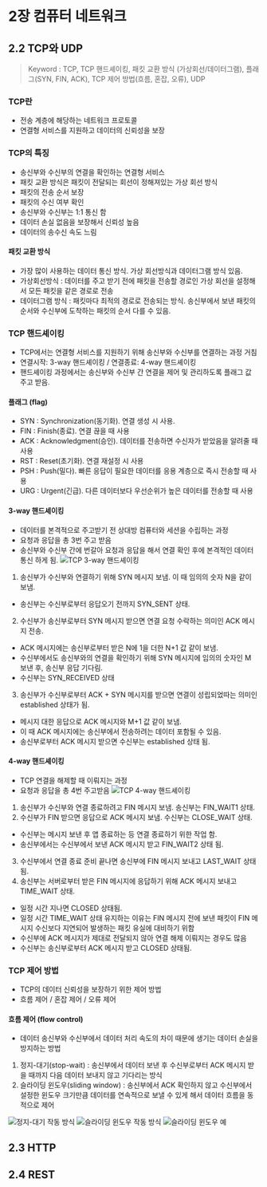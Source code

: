 # 2장 컴퓨터 네트워크
## 2.2 TCP와 UDP
> Keyword : TCP, TCP 핸드셰이킹, 패킷 교환 방식 (가상회선/데이터그램), 플래그(SYN, FIN, ACK), TCP 제어 방법(흐름, 혼잡, 오류), UDP

### TCP란
- 전송 계층에 해당하는 네트워크 프로토콜
- 연결형 서비스를 지원하고 데이터의 신뢰성을 보장

### TCP의 특징
- 송신부와 수신부의 연결을 확인하는 연결형 서비스
- 패킷 교환 방식은 패킷이 전달되는 회선이 정해져있는 가상 회선 방식
- 패킷의 전송 순서 보장
- 패킷의 수신 여부 확인
- 송신부와 수신부는 1:1 통신 함
- 데이터 손실 없음을 보장해서 신뢰성 높음
- 데이터의 송수신 속도 느림

#### 패킷 교환 방식
- 가장 많이 사용하는 데이터 통신 방식. 가상 회선방식과 데이터그램 방식 있음.
- 가상회선방식 : 데이터를 주고 받기 전에 패킷을 전송할 경로인 가상 회선을 설정해서 모든 패킷을 같은 경로로 전송
- 데이터그램 방식 : 패킷마다 최적의 경로로 전송되는 방식. 송신부에서 보낸 패킷의 순서와 수신부에 도착하는 패킷의 순서 다를 수 있음.

### TCP 핸드셰이킹
- TCP에서는 연결형 서비스를 지원하기 위해 송신부와 수신부를 연결하는 과정 거침
- 연결시작: 3-way 핸드셰이킹 / 연결종료: 4-way 핸드셰이킹
- 핸드셰이킹 과정에서는 송신부와 수신부 간 연결을 제어 및 관리하도록 플래그 값 주고 받음.

#### 플래그 (flag)
- SYN : Synchronization(동기화). 연결 생성 시 사용.
- FIN : Finish(종료). 연결 끊을 때 사용
- ACK : Acknowledgment(승인). 데이터를 전송하면 수신자가 받았음을 알려줄 때 사용
- RST : Reset(초기화). 연결 재설정 시 사용
- PSH : Push(밀다). 빠른 응답이 필요한 데이터를 응용 계층으로 즉시 전송할 때 사용
- URG : Urgent(긴급). 다른 데이터보다 우선순위가 높은 데이터를 전송할 때 사용

#### 3-way 핸드셰이킹
- 데이터를 본격적으로 주고받기 전 상대방 컴퓨터와 세션을 수립하는 과정
- 요청과 응답을 총 3번 주고 받음
- 송신부와 수신부 간에 번갈아 요청과 응답을 해서 연결 확인 후에 본격적인 데이터 통신 하게 됨.
  ![TCP 3-way 핸드셰이킹](./src/2_10.png)

1. 송신부가 수신부와 연결하기 위해 SYN 메시지 보냄. 이 때 임의의 숫자 N을 같이 보냄. 
- 송신부는 수신부로부터 응답오기 전까지 SYN_SENT 상태.
2. 수신부가 송신부로부터 SYN 메시지 받으면 연결 요청 수락하는 의미인 ACK 메시지 전송.
- ACK 메시지에는 송신부로부터 받은 N에 1을 더한 N+1 값 같이 보냄.
- 수신부에서도 송신부와의 연결을 확인하기 위해 SYN 메시지에 임의의 숫자인 M 보낸 후, 송신부 응답 기다림.
- 수신부는 SYN_RECEIVED 상태
3. 송신부가 수신부로부터 ACK + SYN 메시지를 받으면 연결이 성립되었따는 의미인 established 상태가 됨.
- 메시지 대한 응답으로 ACK 메시지와 M+1 값 같이 보냄.
- 이 때 ACK 메시지에는 송신부에서 전송하려는 데이터 포함될 수 있음.
- 송신부로부터 ACK 메시지 받으면 수신부는 established 상태 됨.

#### 4-way 핸드셰이킹
- TCP 연결을 해제할 때 이뤄지는 과정
- 요청과 응답을 총 4번 주고받음
  ![TCP 4-way 핸드셰이킹](./src/2_11.png)

1. 송신부가 수신부와 연결 종료하려고 FIN 메시지 보냄. 송신부는 FIN_WAIT1 상태.
2. 수신부가 FIN 받으면 응답으로 ACK 메시지 보냄. 수신부는 CLOSE_WAIT 상태.
- 수신부는 메시지 보낸 후 앱 종료하는 등 연결 종료하기 위한 작업 함.
- 송신부에서는 수신부에서 보낸 ACK 메시지 받고 FIN_WAIT2 상태 됨.
3. 수신부에서 연결 종료 준비 끝나면 송신부에 FIN 메시지 보내고 LAST_WAIT 상태됨.
4. 송신부는 서버로부터 받은 FIN 메시지에 응답하기 위해 ACK 메시지 보내고 TIME_WAIT 상태.
- 일정 시간 지나면 CLOSED 상태됨. 
- 일정 시간 TIME_WAIT 상태 유지하는 이유는 FIN 메시지 전에 보낸 패킷이 FIN 메시지 수신보다 지연되어 발생하는 패킷 유실에 대비하기 위함
- 수신부에 ACK 메시지가 제대로 전달되지 않아 연결 해제 이뤄지는 경우도 많음
- 수신부는 송신부로부터 ACK 메시지 받고 CLOSED 상태됨.

### TCP 제어 방법
- TCP의 데이터 신뢰성을 보장하기 위한 제어 방법
- 흐름 제어 / 혼잡 제어 / 오류 제어 

#### 흐름 제어 (flow control)
- 데이터 송신부와 수신부에서 데이터 처리 속도의 차이 때문에 생기는 데이터 손실을 방지하는 방법
1. 정지-대기(stop-wait) : 송신부에서 데이터 보낸 후 수신부로부터 ACK 메시지 받을 때까지 다음 데이터 보내지 않고 기다리는 방식
2. 슬라이딩 윈도우(sliding window) : 송신부에서 ACK 확인하지 않고 수신부에서 설정한 윈도우 크기만큼 데이터를 연속적으로 보낼 수 있게 해서 데이터 흐름을 동적으로 제어
   
![정지-대기 작동 방식](./src/2_12.png)
![슬라이딩 윈도우 작동 방식](./src/2_13.png)
![슬라이딩 윈도우 예](./src/2_14.png)



## 2.3 HTTP
## 2.4 REST